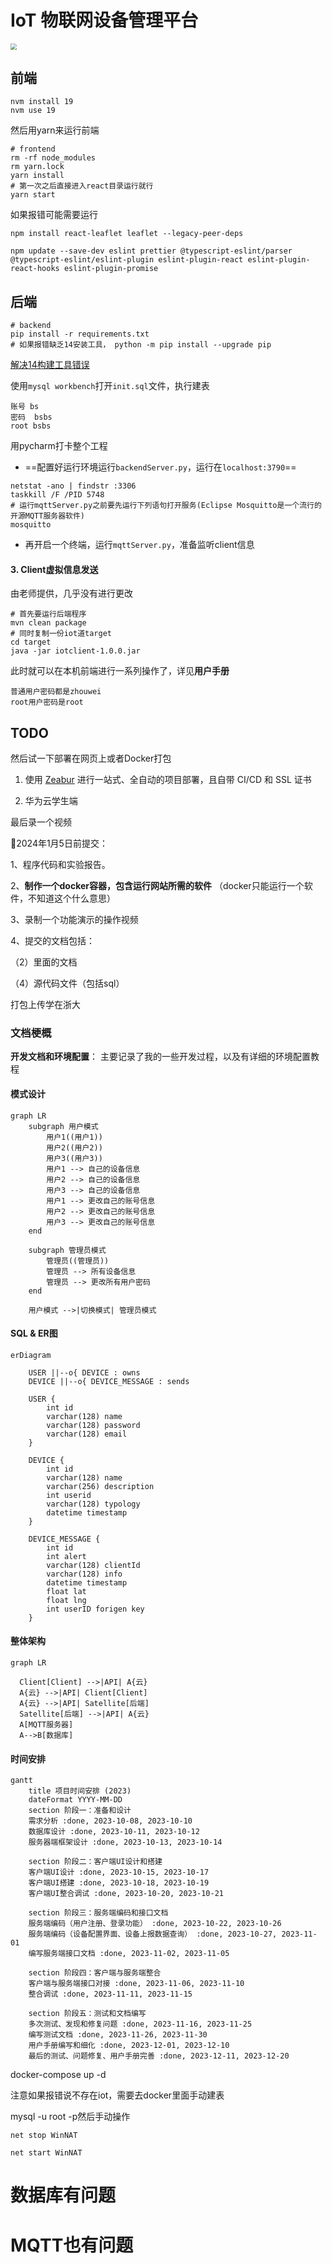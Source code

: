 # IoT 物联网设备管理平台

<img src="report/demo.png" style="zoom:60%;" />

## 前端

```shell
nvm install 19
nvm use 19
```

然后用yarn来运行前端

```shell
# frontend
rm -rf node_modules
rm yarn.lock
yarn install
# 第一次之后直接进入react目录运行就行
yarn start
```

如果报错可能需要运行

```shell
npm install react-leaflet leaflet --legacy-peer-deps

npm update --save-dev eslint prettier @typescript-eslint/parser @typescript-eslint/eslint-plugin eslint-plugin-react eslint-plugin-react-hooks eslint-plugin-promise
```

## 后端

```shell
# backend
pip install -r requirements.txt
# 如果报错缺乏14安装工具， python -m pip install --upgrade pip
```

[解决14构建工具错误](https://blog.csdn.net/u012637358/article/details/123214825)

使用`mysql workbench`打开`init.sql`文件，执行建表

```
账号 bs
密码  bsbs
root bsbs
```

用pycharm打卡整个工程

+ ==配置好运行环境运行`backendServer.py`，运行在`localhost:3790`==

```shell
netstat -ano | findstr :3306
taskkill /F /PID 5748
# 运行mqttServer.py之前要先运行下列语句打开服务(Eclipse Mosquitto是一个流行的开源MQTT服务器软件)
mosquitto
```

+ 再开启一个终端，运行`mqttServer.py`，准备监听client信息

#### 3. Client虚拟信息发送

由老师提供，几乎没有进行更改

```shell
# 首先要运行后端程序
mvn clean package
# 同时复制一份iot道target
cd target
java -jar iotclient-1.0.0.jar
```



此时就可以在本机前端进行一系列操作了，详见**用户手册**

```
普通用户密码都是zhouwei
root用户密码是root
```



## TODO

然后试一下部署在网页上或者Docker打包

1. 使用 [Zeabur](https://zeabur.com/home/) 进行一站式、全自动的项目部署，且自带 CI/CD 和 SSL 证书

2. 华为云学生端

最后录一个视频



🙅‍2024年1月5日前提交： 

1、程序代码和实验报告。 

2、**制作一个docker容器，包含运行网站所需的软件** （docker只能运行一个软件，不知道这个什么意思）

3、录制一个功能演示的操作视频

4、提交的文档包括： 

（2）里面的文档

（4）源代码文件（包括sql） 

打包上传学在浙大



### 文档梗概



**开发文档和环境配置**：  主要记录了我的一些开发过程，以及有详细的环境配置教程



#### 模式设计

```mermaid
graph LR
    subgraph 用户模式
        用户1((用户1))
        用户2((用户2))
        用户3((用户3))
        用户1 --> 自己的设备信息
        用户2 --> 自己的设备信息
        用户3 --> 自己的设备信息
        用户1 --> 更改自己的账号信息
        用户2 --> 更改自己的账号信息
        用户3 --> 更改自己的账号信息
    end

    subgraph 管理员模式
        管理员((管理员))
        管理员 --> 所有设备信息
        管理员 --> 更改所有用户密码
    end

    用户模式 -->|切换模式| 管理员模式

```

#### SQL & ER图

```mermaid
erDiagram

    USER ||--o{ DEVICE : owns
    DEVICE ||--o{ DEVICE_MESSAGE : sends

    USER {
        int id
        varchar(128) name
        varchar(128) password
        varchar(128) email
    }

    DEVICE {
        int id
        varchar(128) name
        varchar(256) description
        int userid
        varchar(128) typology
        datetime timestamp
    }

    DEVICE_MESSAGE {
        int id
        int alert
        varchar(128) clientId
        varchar(128) info
        datetime timestamp
        float lat
        float lng
        int userID forigen key
    }

```

#### 整体架构

```mermaid
graph LR

  Client[Client] -->|API| A{云}
  A{云} -->|API| Client[Client]
  A{云} -->|API| Satellite[后端]
  Satellite[后端] -->|API| A{云}
  A[MQTT服务器]
  A-->B[数据库]

```

#### 时间安排

```mermaid
gantt
    title 项目时间安排 (2023)
    dateFormat YYYY-MM-DD
    section 阶段一：准备和设计
    需求分析 :done, 2023-10-08, 2023-10-10
    数据库设计 :done, 2023-10-11, 2023-10-12
    服务器端框架设计 :done, 2023-10-13, 2023-10-14

    section 阶段二：客户端UI设计和搭建
    客户端UI设计 :done, 2023-10-15, 2023-10-17
    客户端UI搭建 :done, 2023-10-18, 2023-10-19
    客户端UI整合调试 :done, 2023-10-20, 2023-10-21

    section 阶段三：服务端编码和接口文档
    服务端编码（用户注册、登录功能） :done, 2023-10-22, 2023-10-26
    服务端编码（设备配置界面、设备上报数据查询） :done, 2023-10-27, 2023-11-01
    编写服务端接口文档 :done, 2023-11-02, 2023-11-05

    section 阶段四：客户端与服务端整合
    客户端与服务端接口对接 :done, 2023-11-06, 2023-11-10
    整合调试 :done, 2023-11-11, 2023-11-15

    section 阶段五：测试和文档编写
    多次测试、发现和修复问题 :done, 2023-11-16, 2023-11-25
    编写测试文档 :done, 2023-11-26, 2023-11-30
    用户手册编写和细化 :done, 2023-12-01, 2023-12-10
    最后的测试、问题修复、用户手册完善 :done, 2023-12-11, 2023-12-20

```



docker-compose up -d

注意如果报错说不存在iot，需要去docker里面手动建表

mysql -u root -p然后手动操作

```
net stop WinNAT
```

```
net start WinNAT
```







# 数据库有问题





# MQTT也有问题

